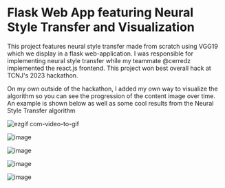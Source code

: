 # Flask Web App featuring Neural Style Transfer and Visualization


This project features neural style transfer made from scratch using VGG19 which we display in a flask web-application. I was responsible for implementing neural style transfer while my teammate @cerredz implemented the react.js frontend. This project won best overall hack at TCNJ's 2023 hackathon.

On my own outside of the hackathon, I added my own way to visualize the algorithm so you can see the progression of the content image over time. An example is shown below as well as some cool results from the Neural Style Transfer algorithm


![ezgif com-video-to-gif](https://user-images.githubusercontent.com/108239710/232957504-b81e2786-fd87-4d5e-abd4-745a03c4f0cf.gif)



![image](https://user-images.githubusercontent.com/108239710/232345928-782092f8-6321-4a22-8034-dcdf045603f2.png)



![image](https://user-images.githubusercontent.com/108239710/232345973-72a9b6f6-dffb-47af-9523-323a0af24982.png)



![image](https://user-images.githubusercontent.com/108239710/232346053-951a17ef-1078-488f-9d0a-25c8651335f8.png)



![image](https://user-images.githubusercontent.com/108239710/232345994-f367074a-817f-47f3-862b-ce09fba3a850.png)








